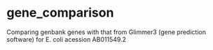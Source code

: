 # gene_comparison
Comparing genbank genes with that from Glimmer3 (gene prediction software) for E. coli acession AB011549.2
